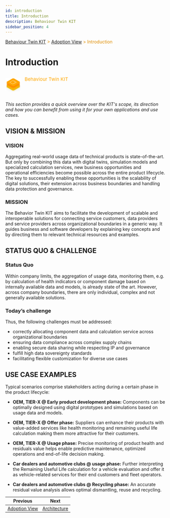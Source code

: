 ```yaml
---
id: introduction
title: Introduction
description: Behaviour Twin KIT
sidebar_position: 4
---
```


<!-- DEACTIVATED FOR DOCUSAURUS FROM HERE -->

<span style="font-size:14px;color:rgb(222,140,0);">[Behaviour Twin KIT](../overview.md) > [Adoption View](./overview.md) > Introduction</span>

# Introduction

<!-- DEACTIVATED FOR DOCUSAURUS TO HERE -->

<!-- VARIANT FOR DOCUSAURUS FROM HERE

<div style={{display:'block'}}>
  <div style={{display:'inline-block', verticalAlign:'top'}}>

![Behaviour Twin KIT banner](../../../../static/img/kit-icons/behaviour-twin-kit-icon-mini.png)

  </div>
  <div style={{display:'inline-block', fontSize:17, color:'rgb(255,166,1)', marginLeft:7, verticalAlign:'top', paddingTop:6}}>
Behaviour Twin KIT
  </div>
</div>

VARIANT FOR DOCUSAURUS TO HERE -->

<!-- DEACTIVATED FOR DOCUSAURUS FROM HERE -->

<div style="display:block;">
  <div style="display:inline-block;vertical-align:top;">

![Behaviour Twin KIT banner](../../../../static/img/kit-icons/behaviour-twin-kit-icon-mini.png)

  </div>
  <div style="display:inline-block;font-size:15px;color:rgb(255,166,1);margin-left:7px;vertical-align:top;padding-top:8px;">
Behaviour Twin KIT
  </div>
</div>

<!-- DEACTIVATED FOR DOCUSAURUS TO HERE -->

<!-- END OF HEADER -->

*This section provides a quick overview over the KIT's scope, its direction and
how you can benefit from using it for your own applications and use cases.*

## VISION & MISSION

### VISION

Aggregating real-world usage data of technical products is state-of-the-art.
But only by combining this data with digital twins, simulation models and
specialized calculation services, new business opportunities and operational
efficiencies become possible across the entire product lifecycle. The key to
successfully enabling these opportunities is the scalability of digital solutions,
their extension across business boundaries and handling data protection and governance.

### MISSION

The Behavior Twin KIT aims to facilitate the development of scalable and interoperable
solutions for connecting service customers, data providers and service providers across
organizational boundaries in a generic way. It guides business and software developers
by explaining key concepts and by directing them to relevant technical resources and examples.

## STATUS QUO & CHALLENGE

### Status Quo

Within company limits, the aggregation of usage data, monitoring them, e.g.
by calculation of health indicators or component damage based on internally
available data and models, is already state of the art. However, across company
boundaries, there are only individual, complex and not generally available solutions.

### Today’s challenge

Thus, the following challenges must be addressed:

- correctly allocating component data and calculation service across organizational boundaries
- ensuring data compliance across complex supply chains
- enabling secure data sharing while respecting IP and governance
- fulfill high data sovereignty standards
- facilitating flexible customization for diverse use cases

## USE CASE EXAMPLES

Typical scenarios comprise stakeholders acting during a certain phase in the product lifecycle:

- **OEM, TIER-X @ Early product development phase:** Components can be optimally designed
  using digital prototypes and simulations based on usage data and models.

- **OEM, TIER-X @ Offer phase:** Suppliers can enhance their products with
  value-added services like health monitoring and remaining useful life calculation making
  them more attractive for their customers.

- **OEM, TIER-X @ Usage phase:** Precise monitoring of product health and residuals value
  helps enable predictive maintenance, optimized operations and end-of-life decision making.

- **Car dealers and automotive clubs @ usage phase:** Further interpreting the
  Remaining Useful Life calculation for a vehicle evaluation and offer it as
  vehicle-related services for their end customers and fleet operators.

- **Car dealers and automotive clubs @ Recycling phase:** An accurate residual value
  analysis allows optimal dismantling, reuse and recycling.

<!-- START OF FOOTER -->

<!-- DEACTIVATED FOR DOCUSAURUS FROM HERE -->

| Previous | Next |
| -------- | ---- |
| [Adoption View](./overview.md) | [Architecture](./architecture.md) |

<!-- DEACTIVATED FOR DOCUSAURUS TO HERE -->
